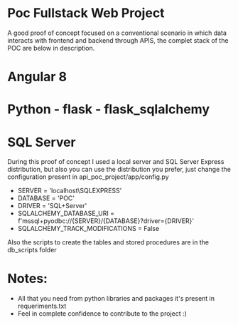 # Poc Fullstack Web Project
A good proof of concept focused on a conventional scenario in which data interacts with frontend and backend through APIS, the complet stack of the POC are below in description.

# Angular 8


# Python - flask - flask_sqlalchemy


# SQL Server
During this proof of concept I used a local server and SQL Server Express distribution, but also you can use the distribution you prefer, just change the configuration present in
api_poc_project/app/config.py

- SERVER = 'localhost\SQLEXPRESS'
- DATABASE = 'POC'
- DRIVER = 'SQL+Server'
- SQLALCHEMY_DATABASE_URI = f'mssql+pyodbc://{SERVER}/{DATABASE}?driver={DRIVER}'
- SQLALCHEMY_TRACK_MODIFICATIONS = False

Also the scripts to create the tables and stored procedures are in the db_scripts folder


# Notes:
- All that you need from python libraries and packages it's present in requeriments.txt
- Feel in complete confidence to contribute to the project :)
